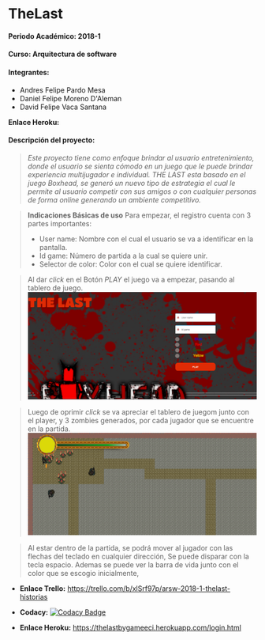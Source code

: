 **TheLast**
======
#### **Periodo Académico: 2018-1**
#### **Curso: Arquitectura de software**
#### **Integrantes:**
 - Andres Felipe Pardo Mesa
 - Daniel Felipe Moreno D'Aleman
 - David Felipe Vaca Santana

**Enlace Heroku:**

#### **Descripción del proyecto:**
> *Este proyecto tiene como enfoque brindar al usuario entretenimiento, donde el usuario se sienta cómodo en un juego que le puede brindar experiencia multijugador e individual. THE LAST esta basado en el juego Boxhead, se generó un nuevo tipo de estrategia el cual le permite al usuario competir con sus amigos o con cualquier personas de forma online generando un ambiente competitivo.*

> **Indicaciones Básicas de uso**
>  Para empezar, el registro cuenta con 3 partes importantes:
>  - User name: Nombre con el cual el usuario se va a identificar en la pantalla.
>  - Id game: Número de partida a la cual se quiere unir.
>  - Selector de color: Color con el cual se quiere identificar.

> Al dar *click* en el Botón *PLAY* el juego va a empezar, pasando al tablero de juego.
![](Inicio.PNG)

>Luego de oprimir *click* se va apreciar el tablero de juegom junto con el player, y 3 zombies generados, por cada jugador
 que se encuentre en la partida.
![](Juego.PNG)

>Al estar dentro de la partida, se podrá mover al jugador con las flechas del teclado en cualquier dirección,
 Se puede disparar con la tecla espacio. Ademas se puede ver la barra de vida junto con el color que se escogio
 inicialmente, 


- **Enlace Trello:** https://trello.com/b/xlSrf97p/arsw-2018-1-thelast-historias

- **Codacy:** [![Codacy Badge](https://api.codacy.com/project/badge/Grade/c42353620eed40daaf4102f82214411e)](https://app.codacy.com/app/danielDaleman/TheLast/dashboard)

- **Enlace Heroku:** https://thelastbygameeci.herokuapp.com/login.html
